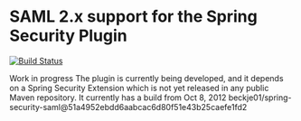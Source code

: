 SAML 2.x support for the Spring Security Plugin
===============================================

[![Build Status](https://secure.travis-ci.org/beckje01/grails-spring-security-saml.png?branch=master)](https://travis-ci.org/beckje01/grails-spring-security-saml)

Work in progress 
The plugin is currently being developed, and it depends on a Spring Security Extension which is not yet released in any public Maven repository. It currently has a build from Oct 8, 2012 beckje01/spring-security-saml@51a4952ebdd6aabcac6d80f51e43b25caefe1fd2


